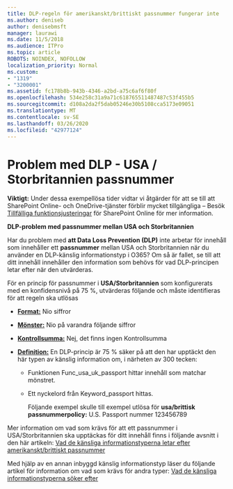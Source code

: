 ```yaml
---
title: DLP-regeln för amerikanskt/brittiskt passnummer fungerar inte
ms.author: deniseb
author: denisebmsft
manager: laurawi
ms.date: 11/5/2018
ms.audience: ITPro
ms.topic: article
ROBOTS: NOINDEX, NOFOLLOW
localization_priority: Normal
ms.custom:
- "1319"
- "3200001"
ms.assetid: fc178b8b-943b-4346-a2bd-a75c6af6f80f
ms.openlocfilehash: 534e258c31a9a71c618765511487487c53f455b5
ms.sourcegitcommit: d108a2da2f5dab05246e30b5108cca5173e09051
ms.translationtype: MT
ms.contentlocale: sv-SE
ms.lasthandoff: 03/26/2020
ms.locfileid: "42977124"
---
```

# <a name="problems-with-dlp---usuk-passport-numbers"></a>Problem med DLP - USA / Storbritannien passnummer

**Viktigt:** Under dessa exempellösa tider vidtar vi åtgärder för att se till att SharePoint Online- och OneDrive-tjänster förblir mycket tillgängliga – Besök [Tillfälliga funktionsjusteringar](https://aka.ms/ODSPAdjustments) för SharePoint Online för mer information.

**DLP-problem med passnummer mellan USA och Storbritannien**

Har du problem med **att Data Loss Prevention (DLP)** inte arbetar för innehåll som innehåller ett **passnummer** mellan USA och Storbritannien när du använder en DLP-känslig informationstyp i O365? Om så är fallet, se till att ditt innehåll innehåller den information som behövs för vad DLP-principen letar efter när den utvärderas.
  
För en princip för passnummer i **USA/Storbritannien** som konfigurerats med en konfidensnivå på 75 %, utvärderas följande och måste identifieras för att regeln ska utlösas
  
- **[Format:](https://docs.microsoft.com/office365/securitycompliance/what-the-sensitive-information-types-look-for#format-77)** Nio siffror

- **[Mönster:](https://docs.microsoft.com/office365/securitycompliance/what-the-sensitive-information-types-look-for#pattern-77)** Nio på varandra följande siffror

- **[Kontrollsumma:](https://docs.microsoft.com/office365/securitycompliance/what-the-sensitive-information-types-look-for#checksum-76)** Nej, det finns ingen Kontrollsumma

- **[Definition:](https://docs.microsoft.com/office365/securitycompliance/what-the-sensitive-information-types-look-for#definition-77)** En DLP-princip är 75 % säker på att den har upptäckt den här typen av känslig information om, i närheten av 300 tecken:

  - Funktionen Func_usa_uk_passport hittar innehåll som matchar mönstret.

  - Ett nyckelord från Keyword_passport hittas.

    Följande exempel skulle till exempel utlösa för **usa/brittisk passnummerpolicy:** U.S. Passport nummer 123456789

Mer information om vad som krävs för att ett passnummer i USA/Storbritannien ska upptäckas för ditt innehåll finns i följande avsnitt i den här artikeln: [Vad de känsliga informationstyperna letar efter amerikanskt/brittiskt passnummer](https://docs.microsoft.com/office365/securitycompliance/what-the-sensitive-information-types-look-for#us--uk-passport-number)
  
Med hjälp av en annan inbyggd känslig informationstyp läser du följande artikel för information om vad som krävs för andra typer: [Vad de känsliga informationstyperna söker efter](https://docs.microsoft.com/office365/securitycompliance/what-the-sensitive-information-types-look-for)
  